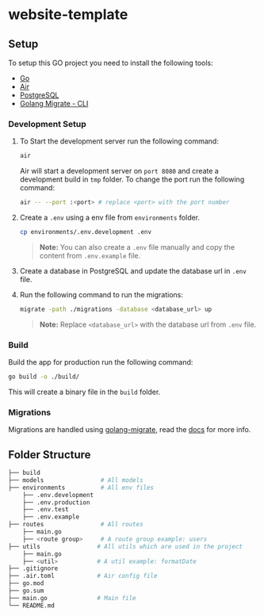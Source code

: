 # website-template

## Setup

To setup this GO project you need to install the following tools:

-   [Go](https://golang.org/dl/)
-   [Air](https://github.com/cosmtrek/air)
-   [PostgreSQL](https://www.postgresql.org/download/)
-   [Golang Migrate - CLI](https://github.com/golang-migrate/migrate/tree/master/cmd/migrate)

### Development Setup

1. To Start the development server run the following command:

    ```bash
    air
    ```

    Air will start a development server on `port 8080` and create a development build in `tmp` folder.
    To change the port run the following command:

    ```bash
    air -- --port :<port> # replace <port> with the port number
    ```

2. Create a `.env` using a env file from `environments` folder.

    ```bash
    cp environments/.env.development .env
    ```

    > **Note:** You can also create a `.env` file manually and copy the content from `.env.example` file.

3. Create a database in PostgreSQL and update the database url in `.env` file.
4. Run the following command to run the migrations:

    ```bash
    migrate -path ./migrations -database <database_url> up
    ```

    > **Note:** Replace `<database_url>` with the database url from `.env` file.

### Build

Build the app for production run the following command:

```bash
go build -o ./build/
```

This will create a binary file in the `build` folder.

### Migrations

Migrations are handled using [golang-migrate](https://github.com/golang-migrate/migrate), read the [docs](https://github.com/golang-migrate/migrate/blob/master/database/postgres/TUTORIAL.md) for more info.

## Folder Structure

```bash
├── build
├── models                # All models
├── environments          # All env files
    ├── .env.development
    ├── .env.production
    ├── .env.test
    ├── .env.example
├── routes                # All routes
    ├── main.go
    ├── <route group>     # A route group example: users
├── utils                # All utils which are used in the project
    ├── main.go
    ├── <util>           # A util example: formatDate
├── .gitignore
├── .air.toml            # Air config file
├── go.mod
├── go.sum
├── main.go              # Main file
└── README.md
```
